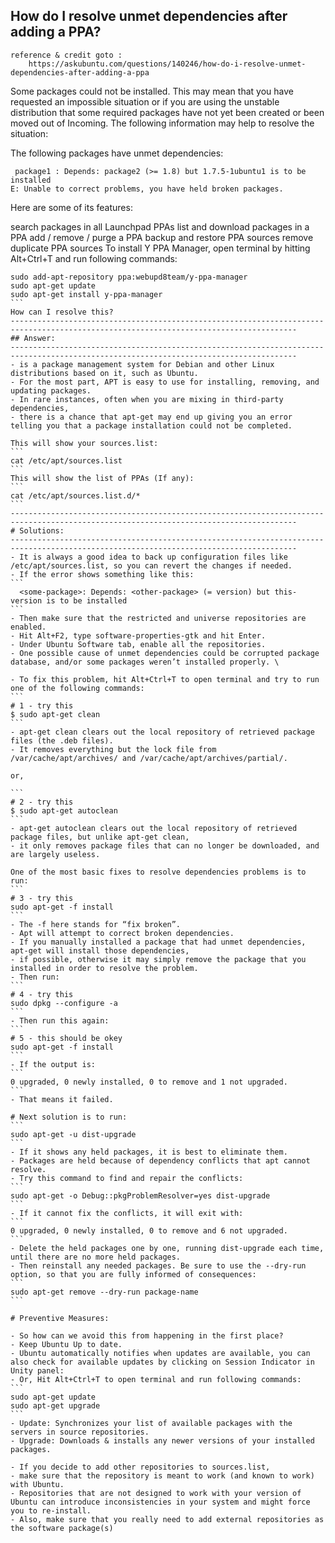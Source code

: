## How do I resolve unmet dependencies after adding a PPA?
```
reference & credit goto :
    https://askubuntu.com/questions/140246/how-do-i-resolve-unmet-dependencies-after-adding-a-ppa
```
Some packages could not be installed. This may mean that you have
requested an impossible situation or if you are using the unstable
distribution that some required packages have not yet been created
or been moved out of Incoming.
The following information may help to resolve the situation:

The following packages have unmet dependencies:
```
 package1 : Depends: package2 (>= 1.8) but 1.7.5-1ubuntu1 is to be installed
E: Unable to correct problems, you have held broken packages.
```
Here are some of its features:

search packages in all Launchpad PPAs
list and download packages in a PPA
add / remove / purge a PPA
backup and restore PPA sources
remove duplicate PPA sources
To install Y PPA Manager, open terminal by hitting Alt+Ctrl+T and run following commands:
````
sudo add-apt-repository ppa:webupd8team/y-ppa-manager
sudo apt-get update
sudo apt-get install y-ppa-manager
```
How can I resolve this?
--------------------------------------------------------------------------------------------------------------------------------------
## Answer:
--------------------------------------------------------------------------------------------------------------------------------------
- is a package management system for Debian and other Linux distributions based on it, such as Ubuntu. 
- For the most part, APT is easy to use for installing, removing, and updating packages. 
- In rare instances, often when you are mixing in third-party dependencies, 
- there is a chance that apt-get may end up giving you an error telling you that a package installation could not be completed.

This will show your sources.list:
```
cat /etc/apt/sources.list
```
This will show the list of PPAs (If any):
```
cat /etc/apt/sources.list.d/*
```
--------------------------------------------------------------------------------------------------------------------------------------
# Solutions:
--------------------------------------------------------------------------------------------------------------------------------------
- It is always a good idea to back up configuration files like /etc/apt/sources.list, so you can revert the changes if needed.
- If the error shows something like this:
```
  <some-package>: Depends: <other-package> (= version) but this-version is to be installed
```
- Then make sure that the restricted and universe repositories are enabled. 
- Hit Alt+F2, type software-properties-gtk and hit Enter.
- Under Ubuntu Software tab, enable all the repositories.
- One possible cause of unmet dependencies could be corrupted package database, and/or some packages weren’t installed properly. \

- To fix this problem, hit Alt+Ctrl+T to open terminal and try to run one of the following commands:
```
# 1 - try this
$ sudo apt-get clean
```
- apt-get clean clears out the local repository of retrieved package files (the .deb files).
- It removes everything but the lock file from /var/cache/apt/archives/ and /var/cache/apt/archives/partial/. 

or,

```
# 2 - try this
$ sudo apt-get autoclean
```
- apt-get autoclean clears out the local repository of retrieved package files, but unlike apt-get clean, 
- it only removes package files that can no longer be downloaded, and are largely useless.

One of the most basic fixes to resolve dependencies problems is to run:
```
# 3 - try this
sudo apt-get -f install
```
- The -f here stands for “fix broken”. 
- Apt will attempt to correct broken dependencies. 
- If you manually installed a package that had unmet dependencies, apt-get will install those dependencies, 
- if possible, otherwise it may simply remove the package that you installed in order to resolve the problem.
- Then run:
```
# 4 - try this
sudo dpkg --configure -a
```
- Then run this again:
```
# 5 - this should be okey
sudo apt-get -f install
```
- If the output is:
```
0 upgraded, 0 newly installed, 0 to remove and 1 not upgraded.
```
- That means it failed.

# Next solution is to run:
```
sudo apt-get -u dist-upgrade
```
- If it shows any held packages, it is best to eliminate them. 
- Packages are held because of dependency conflicts that apt cannot resolve. 
- Try this command to find and repair the conflicts:
```
sudo apt-get -o Debug::pkgProblemResolver=yes dist-upgrade
```
- If it cannot fix the conflicts, it will exit with:
```
0 upgraded, 0 newly installed, 0 to remove and 6 not upgraded.
```
- Delete the held packages one by one, running dist-upgrade each time, until there are no more held packages. 
- Then reinstall any needed packages. Be sure to use the --dry-run option, so that you are fully informed of consequences:
```
sudo apt-get remove --dry-run package-name
```

# Preventive Measures:

- So how can we avoid this from happening in the first place?
- Keep Ubuntu Up to date. 
- Ubuntu automatically notifies when updates are available, you can also check for available updates by clicking on Session Indicator in Unity panel:
- Or, Hit Alt+Ctrl+T to open terminal and run following commands:
```
sudo apt-get update
sudo apt-get upgrade
```
- Update: Synchronizes your list of available packages with the servers in source repositories. 
- Upgrade: Downloads & installs any newer versions of your installed packages.

- If you decide to add other repositories to sources.list, 
- make sure that the repository is meant to work (and known to work) with Ubuntu. 
- Repositories that are not designed to work with your version of Ubuntu can introduce inconsistencies in your system and might force you to re-install. 
- Also, make sure that you really need to add external repositories as the software package(s) 

